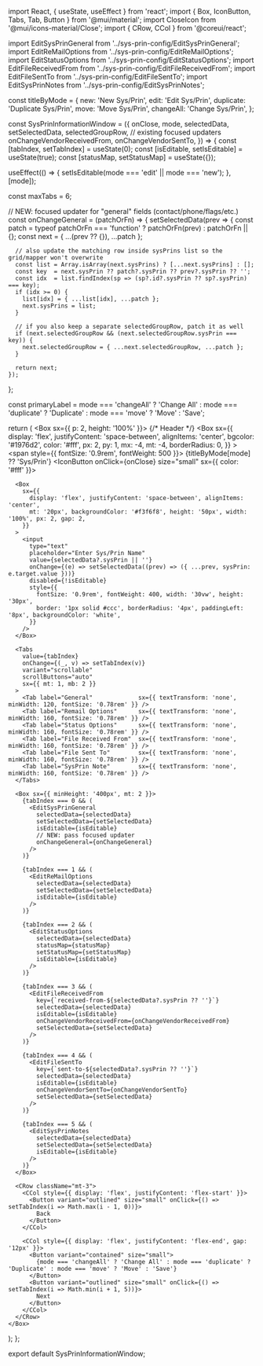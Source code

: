 import React, { useState, useEffect } from 'react';
import { Box, IconButton, Tabs, Tab, Button } from '@mui/material';
import CloseIcon from '@mui/icons-material/Close';
import { CRow, CCol } from '@coreui/react';

import EditSysPrinGeneral   from '../sys-prin-config/EditSysPrinGeneral';
import EditReMailOptions    from '../sys-prin-config/EditReMailOptions';
import EditStatusOptions    from '../sys-prin-config/EditStatusOptions';
import EditFileReceivedFrom from '../sys-prin-config/EditFileReceivedFrom';
import EditFileSentTo       from '../sys-prin-config/EditFileSentTo';
import EditSysPrinNotes     from '../sys-prin-config/EditSysPrinNotes';

const titleByMode = {
  new: 'New Sys/Prin',
  edit: 'Edit Sys/Prin',
  duplicate: 'Duplicate Sys/Prin',
  move: 'Move Sys/Prin',
  changeAll: 'Change Sys/Prin',
};

const SysPrinInformationWindow = ({
  onClose,
  mode,
  selectedData,
  setSelectedData,
  selectedGroupRow,
  // existing focused updaters
  onChangeVendorReceivedFrom,
  onChangeVendorSentTo,
}) => {
  const [tabIndex, setTabIndex] = useState(0);
  const [isEditable, setIsEditable] = useState(true);
  const [statusMap, setStatusMap] = useState({});

  useEffect(() => {
    setIsEditable(mode === 'edit' || mode === 'new');
  }, [mode]);

  const maxTabs = 6;

  // NEW: focused updater for "general" fields (contact/phone/flags/etc.)
  const onChangeGeneral = (patchOrFn) => {
    setSelectedData(prev => {
      const patch = typeof patchOrFn === 'function' ? patchOrFn(prev) : patchOrFn || {};
      const next  = { ...(prev ?? {}), ...patch };

      // also update the matching row inside sysPrins list so the grid/mapper won't overwrite
      const list = Array.isArray(next.sysPrins) ? [...next.sysPrins] : [];
      const key  = next.sysPrin ?? patch?.sysPrin ?? prev?.sysPrin ?? '';
      const idx  = list.findIndex(sp => (sp?.id?.sysPrin ?? sp?.sysPrin) === key);
      if (idx >= 0) {
        list[idx] = { ...list[idx], ...patch };
        next.sysPrins = list;
      }

      // if you also keep a separate selectedGroupRow, patch it as well
      if (next.selectedGroupRow && (next.selectedGroupRow.sysPrin === key)) {
        next.selectedGroupRow = { ...next.selectedGroupRow, ...patch };
      }

      return next;
    });
  };

  const primaryLabel =
    mode === 'changeAll' ? 'Change All' :
    mode === 'duplicate' ? 'Duplicate' :
    mode === 'move' ? 'Move' :
    'Save';

  return (
    <Box sx={{ p: 2, height: '100%' }}>
      {/* Header */}
      <Box
        sx={{
          display: 'flex', justifyContent: 'space-between', alignItems: 'center',
          bgcolor: '#1976d2', color: '#fff', px: 2, py: 1, mx: -4, mt: -4, borderRadius: 0,
        }}
      >
        <span style={{ fontSize: '0.9rem', fontWeight: 500 }}>
          {titleByMode[mode] ?? 'Sys/Prin'}
        </span>
        <IconButton onClick={onClose} size="small" sx={{ color: '#fff' }}>
          <CloseIcon fontSize="small" />
        </IconButton>
      </Box>

      <Box
        sx={{
          display: 'flex', justifyContent: 'space-between', alignItems: 'center',
          mt: '20px', backgroundColor: '#f3f6f8', height: '50px', width: '100%', px: 2, gap: 2,
        }}
      >
        <input
          type="text"
          placeholder="Enter Sys/Prin Name"
          value={selectedData?.sysPrin || ''}
          onChange={(e) => setSelectedData((prev) => ({ ...prev, sysPrin: e.target.value }))}
          disabled={!isEditable}
          style={{
            fontSize: '0.9rem', fontWeight: 400, width: '30vw', height: '30px',
            border: '1px solid #ccc', borderRadius: '4px', paddingLeft: '8px', backgroundColor: 'white',
          }}
        />
      </Box>

      <Tabs
        value={tabIndex}
        onChange={(_, v) => setTabIndex(v)}
        variant="scrollable"
        scrollButtons="auto"
        sx={{ mt: 1, mb: 2 }}
      >
        <Tab label="General"             sx={{ textTransform: 'none', minWidth: 120, fontSize: '0.78rem' }} />
        <Tab label="Remail Options"      sx={{ textTransform: 'none', minWidth: 160, fontSize: '0.78rem' }} />
        <Tab label="Status Options"      sx={{ textTransform: 'none', minWidth: 160, fontSize: '0.78rem' }} />
        <Tab label="File Received From"  sx={{ textTransform: 'none', minWidth: 160, fontSize: '0.78rem' }} />
        <Tab label="File Sent To"        sx={{ textTransform: 'none', minWidth: 160, fontSize: '0.78rem' }} />
        <Tab label="SysPrin Note"        sx={{ textTransform: 'none', minWidth: 160, fontSize: '0.78rem' }} />
      </Tabs>

      <Box sx={{ minHeight: '400px', mt: 2 }}>
        {tabIndex === 0 && (
          <EditSysPrinGeneral
            selectedData={selectedData}
            setSelectedData={setSelectedData}
            isEditable={isEditable}
            // NEW: pass focused updater
            onChangeGeneral={onChangeGeneral}
          />
        )}

        {tabIndex === 1 && (
          <EditReMailOptions
            selectedData={selectedData}
            setSelectedData={setSelectedData}
            isEditable={isEditable}
          />
        )}

        {tabIndex === 2 && (
          <EditStatusOptions
            selectedData={selectedData}
            statusMap={statusMap}
            setStatusMap={setStatusMap}
            isEditable={isEditable}
          />
        )}

        {tabIndex === 3 && (
          <EditFileReceivedFrom
            key={`received-from-${selectedData?.sysPrin ?? ''}`}
            selectedData={selectedData}
            isEditable={isEditable}
            onChangeVendorReceivedFrom={onChangeVendorReceivedFrom}
            setSelectedData={setSelectedData}
          />
        )}

        {tabIndex === 4 && (
          <EditFileSentTo
            key={`sent-to-${selectedData?.sysPrin ?? ''}`}
            selectedData={selectedData}
            isEditable={isEditable}
            onChangeVendorSentTo={onChangeVendorSentTo}
            setSelectedData={setSelectedData}
          />
        )}

        {tabIndex === 5 && (
          <EditSysPrinNotes
            selectedData={selectedData}
            setSelectedData={setSelectedData}
            isEditable={isEditable}
          />
        )}
      </Box>

      <CRow className="mt-3">
        <CCol style={{ display: 'flex', justifyContent: 'flex-start' }}>
          <Button variant="outlined" size="small" onClick={() => setTabIndex(i => Math.max(i - 1, 0))}>
            Back
          </Button>
        </CCol>

        <CCol style={{ display: 'flex', justifyContent: 'flex-end', gap: '12px' }}>
          <Button variant="contained" size="small">
            {mode === 'changeAll' ? 'Change All' : mode === 'duplicate' ? 'Duplicate' : mode === 'move' ? 'Move' : 'Save'}
          </Button>
          <Button variant="outlined" size="small" onClick={() => setTabIndex(i => Math.min(i + 1, 5))}>
            Next
          </Button>
        </CCol>
      </CRow>
    </Box>
  );
};

export default SysPrinInformationWindow;
